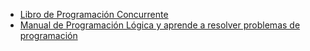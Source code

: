 

* [Libro de Programación Concurrente](https://blog.educalix.com/descarga-gratis-el-libro-de-programacion-concurrente-y-aumenta-tus-conocimientos-en-programacion/)
* [Manual de Programación Lógica y aprende a resolver problemas de programación](https://blog.educalix.com/descarga-gratis-el-manual-de-programacion-logica-y-aprende-a-resolver-problemas-de-programacion-con-facilidad/)

